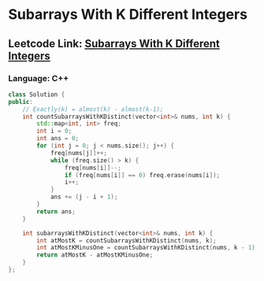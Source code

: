 # Subarrays With K Different Integers

## Leetcode Link: [Subarrays With K Different Integers](https://leetcode.com/problems/subarrays-with-k-different-integers/)
### Language: C++

```cpp
class Solution {
public:
    // Exactly(k) = almost(k) - almost(k-1);
    int countSubarraysWithKDistinct(vector<int>& nums, int k) {
        std::map<int, int> freq;
        int i = 0;
        int ans = 0;
        for (int j = 0; j < nums.size(); j++) {
            freq[nums[j]]++;
            while (freq.size() > k) {
                freq[nums[i]]--;
                if (freq[nums[i]] == 0) freq.erase(nums[i]);
                i++;
            }
            ans += (j - i + 1);
        }
        return ans;
    }

    int subarraysWithKDistinct(vector<int>& nums, int k) {
        int atMostK = countSubarraysWithKDistinct(nums, k);
        int atMostKMinusOne = countSubarraysWithKDistinct(nums, k - 1);
        return atMostK - atMostKMinusOne;
    }
};
```



